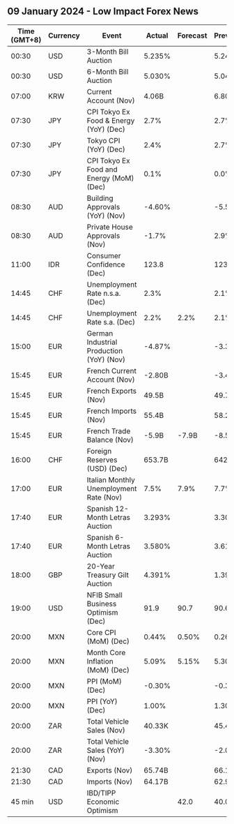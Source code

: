 ## 09 January 2024 - Low Impact Forex News

| Time (GMT+8) | Currency | Event | Actual | Forecast | Previous |
|------|----------|-------|--------|----------|----------|
| 00:30 | USD | 3-Month Bill Auction | 5.235% |  | 5.245% |
| 00:30 | USD | 6-Month Bill Auction | 5.030% |  | 5.045% |
| 07:00 | KRW | Current Account (Nov) | 4.06B |  | 6.80B |
| 07:30 | JPY | CPI Tokyo Ex Food & Energy (YoY) (Dec) | 2.7% |  | 2.7% |
| 07:30 | JPY | Tokyo CPI (YoY) (Dec) | 2.4% |  | 2.7% |
| 07:30 | JPY | CPI Tokyo Ex Food and Energy (MoM) (Dec) | 0.1% |  | 0.0% |
| 08:30 | AUD | Building Approvals (YoY) (Nov) | -4.60% |  | -5.50% |
| 08:30 | AUD | Private House Approvals (Nov) | -1.7% |  | 2.9% |
| 11:00 | IDR | Consumer Confidence (Dec) | 123.8 |  | 123.6 |
| 14:45 | CHF | Unemployment Rate n.s.a. (Dec) | 2.3% |  | 2.1% |
| 14:45 | CHF | Unemployment Rate s.a. (Dec) | 2.2% | 2.2% | 2.1% |
| 15:00 | EUR | German Industrial Production (YoY) (Nov) | -4.87% |  | -3.38% |
| 15:45 | EUR | French Current Account (Nov) | -2.80B |  | -3.40B |
| 15:45 | EUR | French Exports (Nov) | 49.5B |  | 49.7B |
| 15:45 | EUR | French Imports (Nov) | 55.4B |  | 58.2B |
| 15:45 | EUR | French Trade Balance (Nov) | -5.9B | -7.9B | -8.5B |
| 16:00 | CHF | Foreign Reserves (USD) (Dec) | 653.7B |  | 642.4B |
| 17:00 | EUR | Italian Monthly Unemployment Rate (Nov) | 7.5% | 7.9% | 7.7% |
| 17:40 | EUR | Spanish 12-Month Letras Auction | 3.293% |  | 3.305% |
| 17:40 | EUR | Spanish 6-Month Letras Auction | 3.580% |  | 3.617% |
| 18:00 | GBP | 20-Year Treasury Gilt Auction | 4.391% |  | 1.392% |
| 19:00 | USD | NFIB Small Business Optimism (Dec) | 91.9 | 90.7 | 90.6 |
| 20:00 | MXN | Core CPI (MoM) (Dec) | 0.44% | 0.50% | 0.26% |
| 20:00 | MXN | Month Core Inflation (MoM) (Dec) | 5.09% | 5.15% | 5.30% |
| 20:00 | MXN | PPI (MoM) (Dec) | -0.30% |  | -0.30% |
| 20:00 | MXN | PPI (YoY) (Dec) | 1.00% |  | 1.30% |
| 20:00 | ZAR | Total Vehicle Sales (Nov) | 40.33K |  | 45.46K |
| 20:00 | ZAR | Total Vehicle Sales (YoY) (Nov) | -3.30% |  | -2.00% |
| 21:30 | CAD | Exports (Nov) | 65.74B |  | 66.17B |
| 21:30 | CAD | Imports (Nov) | 64.17B |  | 62.97B |
| 45 min | USD | IBD/TIPP Economic Optimism |  | 42.0 | 40.0 |

